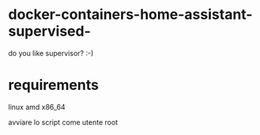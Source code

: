 # docker-containers-home-assistant-supervised-
do you like supervisor? :-)

# requirements

linux amd x86_64

avviare lo script come utente root
